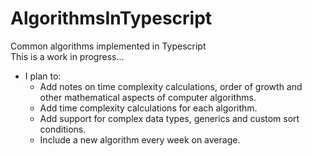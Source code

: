 # AlgorithmsInTypescript  

Common algorithms implemented in Typescript  
This is a work in progress...  
  
* I plan to: 
    * Add notes on time complexity calculations, order of growth and other mathematical aspects of computer algorithms.
    * Add time complexity calculations for each algorithm.  
    * Add support for complex data types, generics and custom sort conditions. 
    * Include a new algorithm every week on average.  
